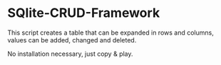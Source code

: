 # SQlite-CRUD-Framework

This script creates a table that can be expanded in rows and columns,  
values can be added, changed and deleted.  

No installation necessary, just copy & play.
